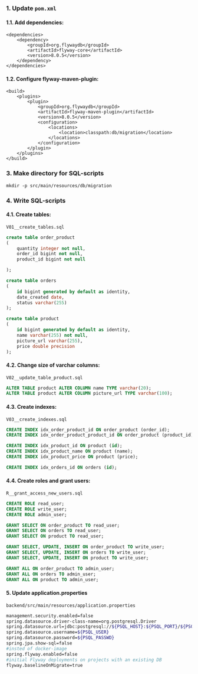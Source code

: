 ### 1. Update `pom.xml`
#### 1.1. Add dependencies:
```console
<dependencies>
    <dependency>
        <groupId>org.flywaydb</groupId>
        <artifactId>flyway-core</artifactId>
        <version>8.0.5</version>
    </dependency>
</dependencies>
```


#### 1.2. Configure flyway-maven-plugin:
```console
<build>
    <plugins>
        <plugin>
            <groupId>org.flywaydb</groupId>
            <artifactId>flyway-maven-plugin</artifactId>
            <version>8.0.5</version>
            <configuration>
                <locations>
                    <location>classpath:db/migration</location>
                </locations>
            </configuration>
        </plugin>
    </plugins>
</build> 
```


### 3. Make directory for SQL-scripts
`mkdir -p src/main/resources/db/migration`  


### 4. Write SQL-scripts
#### 4.1. Create tables:
`V01__create_tables.sql`  
```sql
create table order_product
(
    quantity integer not null,
    order_id bigint not null,
    product_id bigint not null

);

create table orders
(
    id bigint generated by default as identity,
    date_created date,
    status varchar(255)
);

create table product
(
    id bigint generated by default as identity,
    name varchar(255) not null,
    picture_url varchar(255),
    price double precision
);
```

#### 4.2. Change size of varchar columns:
`V02__update_table_product.sql`  
```sql
ALTER TABLE product ALTER COLUMN name TYPE varchar(20);
ALTER TABLE product ALTER COLUMN picture_url TYPE varchar(100);
```

#### 4.3. Create indexes:
`V03__create_indexes.sql`  
```sql
CREATE INDEX idx_order_product_id ON order_product (order_id);
CREATE INDEX idx_order_product_product_id ON order_product (product_id);

CREATE INDEX idx_product_id ON product (id);
CREATE INDEX idx_product_name ON product (name);
CREATE INDEX idx_product_price ON product (price);

CREATE INDEX idx_orders_id ON orders (id);
```

#### 4.4. Create roles and grant users:
`R__grant_access_new_users.sql`  
```sql
CREATE ROLE read_user;
CREATE ROLE write_user;
CREATE ROLE admin_user;

GRANT SELECT ON order_product TO read_user;
GRANT SELECT ON orders TO read_user;
GRANT SELECT ON product TO read_user;

GRANT SELECT, UPDATE, INSERT ON order_product TO write_user;
GRANT SELECT, UPDATE, INSERT ON orders TO write_user;
GRANT SELECT, UPDATE, INSERT ON product TO write_user;

GRANT ALL ON order_product TO admin_user;
GRANT ALL ON orders TO admin_user;
GRANT ALL ON product TO admin_user;
```



#### 5. Update application.properties
`backend/src/main/resources/application.properties`  
```bash
management.security.enabled=false
spring.datasource.driver-class-name=org.postgresql.Driver
spring.datasource.url=jdbc:postgresql://${PSQL_HOST}:${PSQL_PORT}/${PSQL_DB}
spring.datasource.username=${PSQL_USER}
spring.datasource.password=${PSQL_PASSWD}
spring.jpa.show-sql=false
#insted of docker-image
spring.flyway.enabled=false
#initial Flyway deployments on projects with an existing DB
flyway.baselineOnMigrate=true
```
